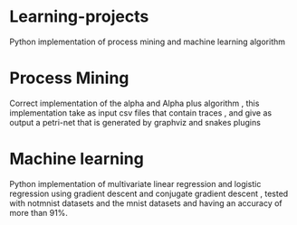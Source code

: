 # Learning-projects
Python implementation of process mining and machine learning algorithm 

# Process Mining
Correct implementation of the alpha and Alpha plus algorithm , this implementation take as input csv files that contain traces , 
and give as output a petri-net that is generated by graphviz and snakes plugins

# Machine learning

Python implementation of multivariate linear regression and logistic regression using gradient descent and conjugate gradient descent , 
tested with  notmnist datasets and the mnist datasets and having an accuracy of more than 91%.

